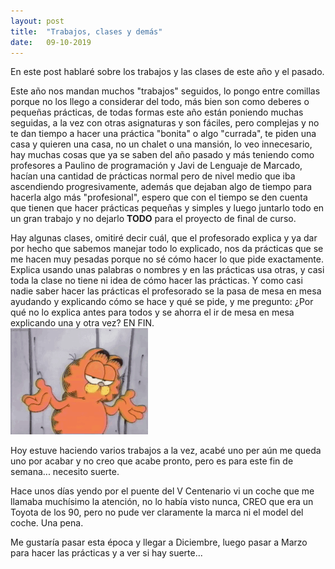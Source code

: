 ```yaml
---
layout: post
title:  "Trabajos, clases y demás"
date:   09-10-2019
---
```


<p class="intro"><span class="dropcap">E</span>n este post hablaré sobre los trabajos y las clases de este año y el pasado.</p>
<p>Este año nos mandan muchos "trabajos" seguidos, lo pongo entre comillas porque no los llego a considerar del todo, más bien son como deberes o pequeñas prácticas, de todas formas este año están poniendo muchas seguidas, a la vez con otras asignaturas y son fáciles, pero complejas y no te dan tiempo a hacer una práctica "bonita" o algo "currada", te piden una casa y quieren una casa, no un chalet o una mansión, lo veo innecesario, hay muchas cosas que ya se saben del año pasado y más teniendo como profesores a Paulino de programación y Javi de Lenguaje de Marcado, hacían una cantidad de prácticas normal pero de nivel medio que iba ascendiendo progresivamente, además que dejaban algo de tiempo para hacerla algo más "profesional", espero que con el tiempo se den cuenta que tienen que hacer prácticas pequeñas y simples y luego juntarlo todo en un gran trabajo y no dejarlo <b>TODO</b> para el proyecto de final de curso.</p>
<p>Hay algunas clases, omitiré decir cuál, que el profesorado explica y ya dar por hecho que sabemos manejar todo lo explicado, nos da prácticas que se me hacen muy pesadas porque no sé cómo hacer lo que pide exactamente. Explica usando unas palabras o nombres y en las prácticas usa otras, y casi toda la clase no tiene ni idea de cómo hacer las prácticas. Y como casi nadie saber hacer las prácticas el profesorado se la pasa de mesa en mesa ayudando y explicando cómo se hace y qué se pide, y me pregunto: ¿Por qué no lo explica antes para todos y se ahorra el ir de mesa en mesa explicando una y otra vez? EN FIN.<br>
	<img src="/assets/img/idk.gif"></p>
<p>Hoy estuve haciendo varios trabajos a la vez, acabé uno per aún me queda uno por acabar y no creo que acabe pronto, pero es para este fin de semana... necesito suerte.</p>
<p>Hace unos días yendo por el puente del V Centenario vi un coche que me llamaba muchísimo la atención, no lo había visto nunca, CREO que era un Toyota de los 90, pero no pude ver claramente la marca ni el model del coche. Una pena.</p>
<p>Me gustaría pasar esta época y llegar a Diciembre, luego pasar a Marzo para hacer las prácticas y a ver si hay suerte...</p>